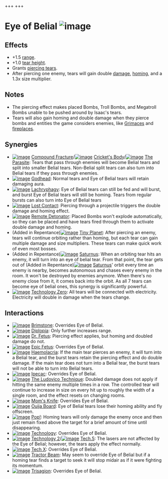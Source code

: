 +++
+++

 # Eye of Belial ![image](/image/Eye_of_Belial.png) 


Effects
---------


* +1.5 [range](/wiki/Range "Range").
* +1.0 [tear height](/wiki/Tear_height "Tear height").
* Grants [piercing tears](/wiki/Piercing_tears "Piercing tears").
* After piercing one enemy, tears will gain double [damage](/wiki/Damage "Damage"), [homing](/wiki/Homing_tears "Homing tears"), and a 1.3x size multiplier.


Notes
-------


* The piercing effect makes placed Bombs, Troll Bombs, and Megatroll Bombs unable to be pushed around by Isaac's tears.
* Tears will also gain homing and double damage when they pierce bombs and entities the game considers enemies, like [Grimaces](/wiki/Grimace "Grimace") and [fireplaces](/wiki/Fireplace "Fireplace").


Synergies
-----------


* [![image](/image/Compound_Fracture.png)](/wiki/Compound_Fracture "Compound Fracture") [Compound Fracture](/wiki/Compound_Fracture "Compound Fracture")/[![image](/image/Cricket%27s_Body.png)](/wiki/Cricket%27s_Body "Cricket's Body") [Cricket's Body](/wiki/Cricket%27s_Body "Cricket's Body")/[![image](/image/The_Parasite.png)](/wiki/The_Parasite "The Parasite") [The Parasite](/wiki/The_Parasite "The Parasite"): Tears that pass through enemies will become Belial tears and split into smaller Belial tears. Non-Belial split tears can also turn into Belial tears if they pass through enemies.
* [![image](/image/Godhead.png)](/wiki/Godhead "Godhead") [Godhead](/wiki/Godhead "Godhead"): Normal tears and Eye of Belial tears will retain damaging aura.
* [![image](/image/Lachryphagy.png)](/wiki/Lachryphagy "Lachryphagy") [Lachryphagy](/wiki/Lachryphagy "Lachryphagy"): Eye of Belial tears can still be fed and will burst, and burst Eye of Belial tears will still be homing. Tears from regular bursts can also turn into Eye of Belial tears
* [![image](/image/Lost_Contact.png)](/wiki/Lost_Contact "Lost Contact") [Lost Contact](/wiki/Lost_Contact "Lost Contact"): Piercing through a projectile triggers the double damage and homing effect.
* [![image](/image/Remote_Detonator.png)](/wiki/Remote_Detonator "Remote Detonator") [Remote Detonator](/wiki/Remote_Detonator "Remote Detonator"): Placed Bombs won't explode automatically, so they can be placed and have tears fired through them to activate double damage and homing.
* (Added in Repentance)[![image](/image/Tiny_Planet.png)](/wiki/Tiny_Planet "Tiny Planet") [Tiny Planet](/wiki/Tiny_Planet "Tiny Planet"): After piercing an enemy, tears will continue orbiting rather than homing, but each tear can gain multiple damage and size multipliers. These tears can make quick work of even most bosses.
* (Added in Repentance)[![image](/image/Saturnus.png)](/wiki/Saturnus "Saturnus") [Saturnus](/wiki/Saturnus "Saturnus"): When an orbiting tear hits an enemy, it will turn into an eye of belial tear. From that point, the tear gets out of (Added in Repentance)[![image](/image/Saturnus.png)](/wiki/Saturnus "Saturnus") [Saturnus](/wiki/Saturnus "Saturnus")' orbit every time an enemy is nearby, becomes autonomous and chases every enemy in the room. It won't be destroyed by enemies anymore. When there's no enemy close from it, it comes back into the orbit. As all 7 tears can become eye of belial ones, this synergy is significantly powerful.
* [![image](/image/Technology_Zero.png)](/wiki/Technology_Zero "Technology Zero") [Technology Zero](/wiki/Technology_Zero "Technology Zero"): All tears will be connected with electricity. Electricity will double in damage when the tears change.


Interactions
--------------


* [![image](/image/Brimstone.png)](/wiki/Brimstone "Brimstone") [Brimstone](/wiki/Brimstone "Brimstone"): Overrides Eye of Belial.
* [![image](/image/Diplopia.png)](/wiki/Diplopia "Diplopia") [Diplopia](/wiki/Diplopia "Diplopia"): Only further increases range.
* [![image](/image/Dr._Fetus.png)](/wiki/Dr._Fetus "Dr. Fetus") [Dr. Fetus](/wiki/Dr._Fetus "Dr. Fetus"): Piercing effect applies, but homing and doubled damage do not.
* [![image](/image/Epic_Fetus.png)](/wiki/Epic_Fetus "Epic Fetus") [Epic Fetus](/wiki/Epic_Fetus "Epic Fetus"): Overrides Eye of Belial.
* [![image](/image/Haemolacria.png)](/wiki/Haemolacria "Haemolacria") [Haemolacria](/wiki/Haemolacria "Haemolacria"): If the main tear pierces an enemy, it will turn into a Belial tear, and the burst tears retain the piercing effect and do double damage. If the main tear does not turn into a Belial tear, the burst tears will not be able to turn into Belial tears.
* [![image](/image/Ipecac.png)](/wiki/Ipecac "Ipecac") [Ipecac](/wiki/Ipecac "Ipecac"): Overrides Eye of Belial.
* [![image](/image/The_Ludovico_Technique.png)](/wiki/The_Ludovico_Technique "The Ludovico Technique") [The Ludovico Technique](/wiki/The_Ludovico_Technique "The Ludovico Technique"): Doubled damage does not apply if hitting the same enemy multiple times in a row. The controlled tear will continue to increase in size on every hit up to roughly the width of a single room, and the effect resets on changing rooms.
* [![image](/image/Mom%27s_Knife.png)](/wiki/Mom%27s_Knife "Mom's Knife") [Mom's Knife](/wiki/Mom%27s_Knife "Mom's Knife"): Overrides Eye of Belial.
* [![image](/image/Ouija_Board.png)](/wiki/Ouija_Board "Ouija Board") [Ouija Board](/wiki/Ouija_Board "Ouija Board"): Eye of Belial tears lose their homing ability and fly offscreen.
* [![image](/image/Pop!.png)](/wiki/Pop! "Pop!") [Pop!](/wiki/Pop! "Pop!"): Homing tears will only damage the enemy once and then just remain fixed above the target for a brief amount of time until disappearing.
* [![image](/image/Technology.png)](/wiki/Technology "Technology") [Technology](/wiki/Technology "Technology"): Overrides Eye of Belial.
* [![image](/image/Technology_2.png)](/wiki/Technology_2 "Technology 2") [Technology 2](/wiki/Technology_2 "Technology 2")/[![image](/image/Tech.5.png)](/wiki/Tech.5 "Tech.5") [Tech.5](/wiki/Tech.5 "Tech.5"): The lasers are not affected by the Eye of Belial; however, the tears apply the effect normally.
* [![image](/image/Tech_X.png)](/wiki/Tech_X "Tech X") [Tech X](/wiki/Tech_X "Tech X"): Overrides Eye of Belial.
* [![image](/image/Tractor_Beam.png)](/wiki/Tractor_Beam "Tractor Beam") [Tractor Beam](/wiki/Tractor_Beam "Tractor Beam"): May seem to override Eye of Belial but if a homing tear finds a target to seek it will stop midair as if it were fighting its momentum.
* [![image](/image/Trisagion.png)](/wiki/Trisagion "Trisagion") [Trisagion](/wiki/Trisagion "Trisagion"): Overrides Eye of Belial.


